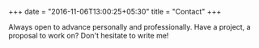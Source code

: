 +++
date = "2016-11-06T13:00:25+05:30"
title = "Contact"
+++

Always open to advance personally and professionally. Have a project, a proposal to work on? Don't hesitate to write me!